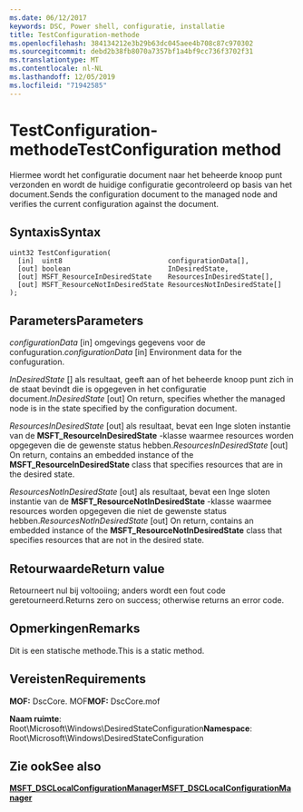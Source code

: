 ```yaml
---
ms.date: 06/12/2017
keywords: DSC, Power shell, configuratie, installatie
title: TestConfiguration-methode
ms.openlocfilehash: 384134212e3b29b63dc045aee4b708c87c970302
ms.sourcegitcommit: debd2b38fb8070a7357bf1a4bf9cc736f3702f31
ms.translationtype: MT
ms.contentlocale: nl-NL
ms.lasthandoff: 12/05/2019
ms.locfileid: "71942585"
---
```

# <a name="testconfiguration-method"></a><span data-ttu-id="0f1f0-103">TestConfiguration-methode</span><span class="sxs-lookup"><span data-stu-id="0f1f0-103">TestConfiguration method</span></span>

<span data-ttu-id="0f1f0-104">Hiermee wordt het configuratie document naar het beheerde knoop punt verzonden en wordt de huidige configuratie gecontroleerd op basis van het document.</span><span class="sxs-lookup"><span data-stu-id="0f1f0-104">Sends the configuration document to the managed node and verifies the current configuration against the document.</span></span>

## <a name="syntax"></a><span data-ttu-id="0f1f0-105">Syntaxis</span><span class="sxs-lookup"><span data-stu-id="0f1f0-105">Syntax</span></span>

```mof
uint32 TestConfiguration(
  [in]  uint8                          configurationData[],
  [out] boolean                        InDesiredState,
  [out] MSFT_ResourceInDesiredState    ResourcesInDesiredState[],
  [out] MSFT_ResourceNotInDesiredState ResourcesNotInDesiredState[]
);
```

## <a name="parameters"></a><span data-ttu-id="0f1f0-106">Parameters</span><span class="sxs-lookup"><span data-stu-id="0f1f0-106">Parameters</span></span>

<span data-ttu-id="0f1f0-107">*configurationData* \[in\] omgevings gegevens voor de confuguration.</span><span class="sxs-lookup"><span data-stu-id="0f1f0-107">*configurationData* \[in\] Environment data for the confuguration.</span></span>

<span data-ttu-id="0f1f0-108">*InDesiredState* \[\] als resultaat, geeft aan of het beheerde knoop punt zich in de staat bevindt die is opgegeven in het configuratie document.</span><span class="sxs-lookup"><span data-stu-id="0f1f0-108">*InDesiredState* \[out\] On return, specifies whether the managed node is in the state specified by the configuration document.</span></span>

<span data-ttu-id="0f1f0-109">*ResourcesInDesiredState* \[out\] als resultaat, bevat een Inge sloten instantie van de **MSFT_ResourceInDesiredState** -klasse waarmee resources worden opgegeven die de gewenste status hebben.</span><span class="sxs-lookup"><span data-stu-id="0f1f0-109">*ResourcesInDesiredState* \[out\] On return, contains an embedded instance of the **MSFT_ResourceInDesiredState** class that specifies resources that are in the desired state.</span></span>

<span data-ttu-id="0f1f0-110">*ResourcesNotInDesiredState* \[out\] als resultaat, bevat een Inge sloten instantie van de **MSFT_ResourceNotInDesiredState** -klasse waarmee resources worden opgegeven die niet de gewenste status hebben.</span><span class="sxs-lookup"><span data-stu-id="0f1f0-110">*ResourcesNotInDesiredState* \[out\] On return, contains an embedded instance of the **MSFT_ResourceNotInDesiredState** class that specifies resources that are not in the desired state.</span></span>

## <a name="return-value"></a><span data-ttu-id="0f1f0-111">Retourwaarde</span><span class="sxs-lookup"><span data-stu-id="0f1f0-111">Return value</span></span>

<span data-ttu-id="0f1f0-112">Retourneert nul bij voltooiing; anders wordt een fout code geretourneerd.</span><span class="sxs-lookup"><span data-stu-id="0f1f0-112">Returns zero on success; otherwise returns an error code.</span></span>

## <a name="remarks"></a><span data-ttu-id="0f1f0-113">Opmerkingen</span><span class="sxs-lookup"><span data-stu-id="0f1f0-113">Remarks</span></span>

<span data-ttu-id="0f1f0-114">Dit is een statische methode.</span><span class="sxs-lookup"><span data-stu-id="0f1f0-114">This is a static method.</span></span>

## <a name="requirements"></a><span data-ttu-id="0f1f0-115">Vereisten</span><span class="sxs-lookup"><span data-stu-id="0f1f0-115">Requirements</span></span>

<span data-ttu-id="0f1f0-116">**MOF:** DscCore. MOF</span><span class="sxs-lookup"><span data-stu-id="0f1f0-116">**MOF:** DscCore.mof</span></span>

<span data-ttu-id="0f1f0-117">**Naam ruimte**: Root\Microsoft\Windows\DesiredStateConfiguration</span><span class="sxs-lookup"><span data-stu-id="0f1f0-117">**Namespace**: Root\Microsoft\Windows\DesiredStateConfiguration</span></span>

## <a name="see-also"></a><span data-ttu-id="0f1f0-118">Zie ook</span><span class="sxs-lookup"><span data-stu-id="0f1f0-118">See also</span></span>

[<span data-ttu-id="0f1f0-119">**MSFT_DSCLocalConfigurationManager**</span><span class="sxs-lookup"><span data-stu-id="0f1f0-119">**MSFT_DSCLocalConfigurationManager**</span></span>](msft-dsclocalconfigurationmanager.md)

